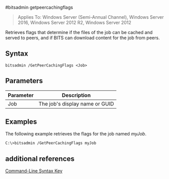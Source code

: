#bitsadmin getpeercachingflags

>Applies To: Windows Server (Semi-Annual Channel), Windows Server 2016, Windows Server 2012 R2, Windows Server 2012

Retrieves flags that determine if the files of the job can be cached and served to peers, and if BITS can download content for the job from peers.

## Syntax

```
bitsadmin /GetPeerCachingFlags <Job> 
```

## Parameters

|Parameter|Description|
|-------|--------|
|Job|The job's display name or GUID|

## <a name="BKMK_examples"></a>Examples
The following example retrieves the flags for the job named *myJob*.

```
C:\>bitsadmin /GetPeerCachingFlags myJob
```

## additional references
[Command-Line Syntax Key](command-line-syntax-key.md)


